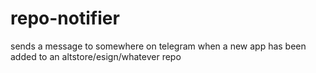 # repo-notifier
 sends a message to somewhere on telegram when a new app has been added to an altstore/esign/whatever repo
